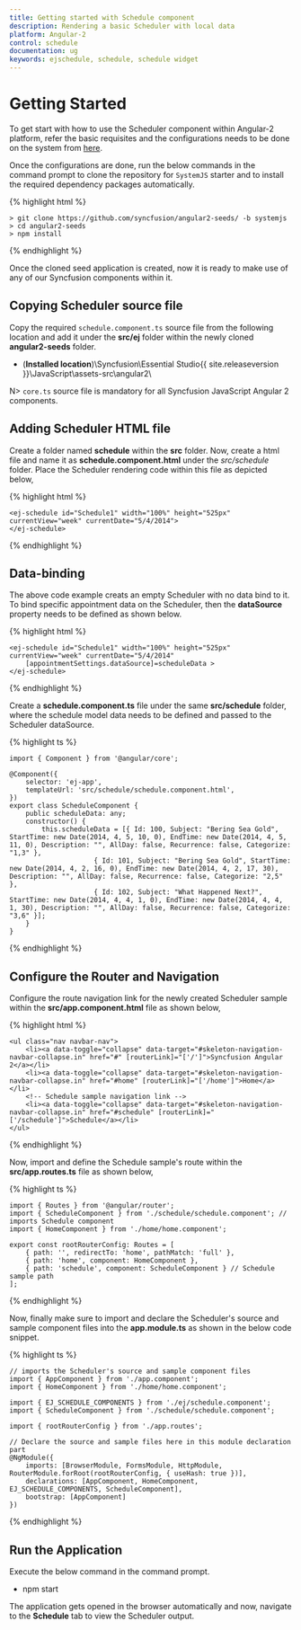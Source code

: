 ```yaml
---
title: Getting started with Schedule component	
description: Rendering a basic Scheduler with local data
platform: Angular-2
control: schedule
documentation: ug
keywords: ejschedule, schedule, schedule widget
---
```


# Getting Started

To get start with how to use the Scheduler component within Angular-2 platform, refer the basic requisites and the configurations needs to be done on the system from [here](/angular-2/overview).

Once the configurations are done, run the below commands in the command prompt to clone the repository for `SystemJS` starter and to install the required dependency packages automatically.

{% highlight html %}

    > git clone https://github.com/syncfusion/angular2-seeds/ -b systemjs
    > cd angular2-seeds
    > npm install
 
{% endhighlight %}

Once the cloned seed application is created, now it is ready to make use of any of our Syncfusion components within it.

## Copying Scheduler source file

Copy the required `schedule.component.ts` source file from the following location and add it under the **src/ej** folder within the newly cloned **angular2-seeds** folder.

* (**Installed location**)\Syncfusion\Essential Studio\{{ site.releaseversion }}\JavaScript\assets-src\angular2\

N> `core.ts` source file is mandatory for all Syncfusion JavaScript Angular 2 components. 

## Adding Scheduler HTML file

Create a folder named **schedule** within the **src** folder. Now, create a html file and name it as **schedule.component.html** under the _src/schedule_ folder. Place the Scheduler rendering code within this file as depicted below,

{% highlight html %}

    <ej-schedule id="Schedule1" width="100%" height="525px" currentView="week" currentDate="5/4/2014">
    </ej-schedule>

{% endhighlight %}

## Data-binding

The above code example creats an empty Scheduler with no data bind to it. To bind specific appointment data on the Scheduler, then the **dataSource** property needs to be defined as shown below.

{% highlight html %}

    <ej-schedule id="Schedule1" width="100%" height="525px" currentView="week" currentDate="5/4/2014"
        [appointmentSettings.dataSource]=scheduleData >
    </ej-schedule> 

{% endhighlight %} 

Create a **schedule.component.ts** file under the same **src/schedule** folder, where the schedule model data needs to be defined and passed to the Scheduler dataSource.

{% highlight ts %}

    import { Component } from '@angular/core';

    @Component({
        selector: 'ej-app',
        templateUrl: 'src/schedule/schedule.component.html',
    })
    export class ScheduleComponent {
        public scheduleData: any;
        constructor() {
            this.scheduleData = [{ Id: 100, Subject: "Bering Sea Gold", StartTime: new Date(2014, 4, 5, 10, 0), EndTime: new Date(2014, 4, 5, 11, 0), Description: "", AllDay: false, Recurrence: false, Categorize: "1,3" }, 
		                 { Id: 101, Subject: "Bering Sea Gold", StartTime: new Date(2014, 4, 2, 16, 0), EndTime: new Date(2014, 4, 2, 17, 30), Description: "", AllDay: false, Recurrence: false, Categorize: "2,5" }, 
						 { Id: 102, Subject: "What Happened Next?", StartTime: new Date(2014, 4, 4, 1, 0), EndTime: new Date(2014, 4, 4, 1, 30), Description: "", AllDay: false, Recurrence: false, Categorize: "3,6" }];
        }
    }

{% endhighlight %}

## Configure the Router and Navigation

Configure the route navigation link for the newly created Scheduler sample within the **src/app.component.html** file as shown below,

{% highlight html %}

	<ul class="nav navbar-nav">
		<li><a data-toggle="collapse" data-target="#skeleton-navigation-navbar-collapse.in" href="#" [routerLink]="['/']">Syncfusion Angular 2</a></li>
		<li><a data-toggle="collapse" data-target="#skeleton-navigation-navbar-collapse.in" href="#home" [routerLink]="['/home']">Home</a></li>
        <!-- Schedule sample navigation link -->
        <li><a data-toggle="collapse" data-target="#skeleton-navigation-navbar-collapse.in" href="#schedule" [routerLink]="['/schedule']">Schedule</a></li>
	</ul>

{% endhighlight %}

Now, import and define the Schedule sample's route within the **src/app.routes.ts** file as shown below,

{% highlight ts %}

    import { Routes } from '@angular/router';
    import { ScheduleComponent } from './schedule/schedule.component'; // imports Schedule component
    import { HomeComponent } from './home/home.component';

    export const rootRouterConfig: Routes = [
        { path: '', redirectTo: 'home', pathMatch: 'full' },
        { path: 'home', component: HomeComponent },
    	{ path: 'schedule', component: ScheduleComponent } // Schedule sample path
    ];


{% endhighlight %}

Now, finally make sure to import and declare the Scheduler's source and sample component files into the **app.module.ts** as shown in the below code snippet.

{% highlight ts %}
    
    // imports the Scheduler's source and sample component files
    import { AppComponent } from './app.component';
    import { HomeComponent } from './home/home.component';

    import { EJ_SCHEDULE_COMPONENTS } from './ej/schedule.component';
    import { ScheduleComponent } from './schedule/schedule.component';
    
    import { rootRouterConfig } from './app.routes';
    
    // Declare the source and sample files here in this module declaration part
    @NgModule({
        imports: [BrowserModule, FormsModule, HttpModule, RouterModule.forRoot(rootRouterConfig, { useHash: true })],
        declarations: [AppComponent, HomeComponent, EJ_SCHEDULE_COMPONENTS, ScheduleComponent],
        bootstrap: [AppComponent]
    })

{% endhighlight %}

## Run the Application

Execute the below command in the command prompt.

* npm start

The application gets opened in the browser automatically and now, navigate to the **Schedule** tab to view the Scheduler output.



